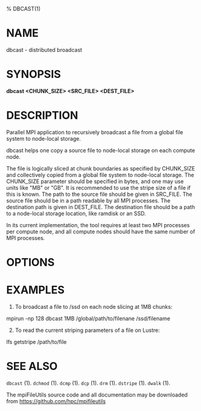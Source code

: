 % DBCAST(1)

# NAME

dbcast - distributed broadcast

# SYNOPSIS

**dbcast <CHUNK_SIZE> <SRC_FILE> <DEST_FILE>**

# DESCRIPTION

Parallel MPI application to recursively broadcast a file from a global file system to node-local storage.

dbcast helps one copy a source file to node-local storage on each compute node.

The file is logically sliced at chunk boundaries as specified by CHUNK_SIZE and collectively copied from a global file system to node-local storage.  The CHUNK_SIZE parameter should be specified in bytes, and one may use units like "MB" or "GB".  It is recommended to use the stripe size of a file if this is known.  The path to the source file should be given in SRC_FILE.  The source file should be in a path readable by all MPI processes.  The destination path is given in DEST_FILE.  The destination file should be a path to a node-local storage location, like ramdisk or an SSD.

In its current implementation, the tool requires at least two MPI processes per compute node, and all compute nodes should have the same number of MPI processes.

# OPTIONS

# EXAMPLES

1. To broadcast a file to /ssd on each node slicing at 1MB chunks:

mpirun -np 128 dbcast 1MB /global/path/to/filenane /ssd/filename

2. To read the current striping parameters of a file on Lustre:

lfs getstripe /path/to/file

# SEE ALSO

`dbcast` (1).
`dchmod` (1).
`dcmp` (1).
`dcp` (1).
`drm` (1).
`dstripe` (1).
`dwalk` (1).

The mpiFileUtils source code and all documentation may be downloaded from
<https://github.com/hpc/mpifileutils>
